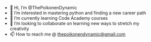 - 👋 Hi, I’m @ThePoikonenDynamic
- 👀 I’m interested in mastering python and finding a new career path
- 🌱 I’m currently learning Code Academy courses
- 💞️ I’m looking to collaborate on learning new ways to stretch my creativity 
- 📫 How to reach me @ thepoikonendynamic@gmail.com

<!---
ThePoikonenDynamic/ThePoikonenDynamic is a ✨ special ✨ repository because its `README.md` (this file) appears on your GitHub profile.
You can click the Preview link to take a look at your changes.
--->

